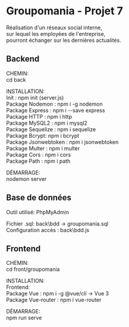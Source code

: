 # Groupomania - Projet 7
Réalisation d'un réseaux social interne, <br>
sur lequel les employées de l'entreprise, <br>
pourront échanger sur les dernières actualités.

## Backend
CHEMIN: <br>
cd back <br>

INSTALLATION: <br>
Init : npm init (server.js)<br>
Package Nodemon : npm i -g nodemon <br>
Package Express : npm i --save express <br>
Package HTTP : npm i http <br>
Package MySQL2 : npm i mysql2 <br>
Package Sequelize : npm i sequelize <br>
Package Bcrypt: npm i bcrypt <br>
Package Jsonwebtoken : npm i jsonwebtoken <br>
Package Multer : npm i multer <br>
Package Cors : npm i cors <br>
Package Path : npm i path <br>

DÉMARRAGE: <br>
nodemon server <br>

## Base de données
Outil utilisé: PhpMyAdmin <br>

Fichier .sql: back\bdd -> groupomania.sql <br>
Configuration accès : back\bdd.js <br>

## Frontend
CHEMIN: <br>
cd front/groupomania <br>

INSTALLATION: <br>
Frontend: <br>
Package Vue : npm i -g @vue/cli -> Vue 3 <br>
Package Vue-router : npm i vue-router <br>

DÉMARRAGE: <br>
npm run serve
